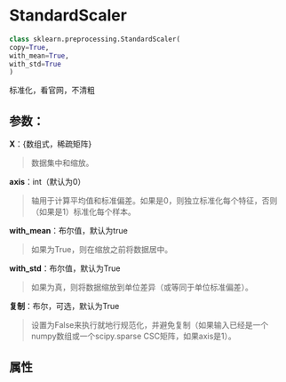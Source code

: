 # StandardScaler

```python
class sklearn.preprocessing.StandardScaler(
copy=True, 
with_mean=True, 
with_std=True
)
```

标准化，看官网，不清粗

## 参数：

**X**：{数组式，稀疏矩阵}

> 数据集中和缩放。

**axis**：int（默认为0）

> 轴用于计算平均值和标准偏差。如果是0，则独立标准化每个特征，否则（如果是1）标准化每个样本。

**with\_mean**：布尔值，默认为true

> 如果为True，则在缩放之前将数据居中。

**with\_std**：布尔值，默认为True

> 如果为真，则将数据缩放到单位差异（或等同于单位标准偏差）。

**复制**：布尔，可选，默认为True

> 设置为False来执行就地行规范化，并避免复制（如果输入已经是一个numpy数组或一个scipy.sparse CSC矩阵，如果axis是1）。

## 属性

